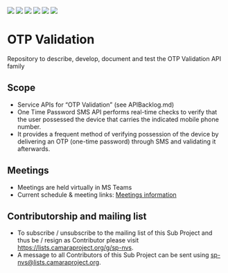 <a href="https://github.com/camaraproject/NumberVerificationSMS2FA/commits/" title="Last Commit"><img src="https://img.shields.io/github/last-commit/camaraproject/NumberVerificationSMS2FA?style=plastic"></a>
<a href="https://github.com/camaraproject/NumberVerificationSMS2FA/issues" title="Open Issues"><img src="https://img.shields.io/github/issues/camaraproject/NumberVerificationSMS2FA?style=plastic"></a>
<a href="https://github.com/camaraproject/NumberVerificationSMS2FA/pulls" title="Open Pull Requests"><img src="https://img.shields.io/github/issues-pr/camaraproject/NumberVerificationSMS2FA?style=plastic"></a>
<a href="https://github.com/camaraproject/NumberVerificationSMS2FA/graphs/contributors" title="Contributors"><img src="https://img.shields.io/github/contributors/camaraproject/NumberVerificationSMS2FA?style=plastic"></a>
<a href="https://github.com/camaraproject/NumberVerificationSMS2FA" title="Repo Size"><img src="https://img.shields.io/github/repo-size/camaraproject/NumberVerificationSMS2FA?style=plastic"></a>
<a href="https://github.com/camaraproject/NumberVerificationSMS2FA/blob/main/LICENSE" title="License"><img src="https://img.shields.io/badge/License-Apache%202.0-green.svg?style=plastic"></a>

# OTP Validation

Repository to describe, develop, document and test the OTP Validation API family

## Scope

* Service APIs for “OTP Validation” (see APIBacklog.md)  
* One Time Password SMS API performs real-time checks to verify that the user possessed the device that carries the indicated mobile phone number.
* It provides a frequent method of verifying possession of the device by delivering an OTP (one-time password) through SMS and validating it afterwards.

## Meetings

* Meetings are held virtually in MS Teams
* Current schedule & meeting links: [Meetings information](documentation/MeetingMinutes/README.MD)

## Contributorship and mailing list

* To subscribe / unsubscribe to the mailing list of this Sub Project and thus be / resign as Contributor please visit <https://lists.camaraproject.org/g/sp-nvs>.
* A message to all Contributors of this Sub Project can be sent using <sp-nvs@lists.camaraproject.org>.
